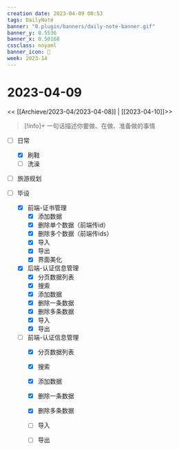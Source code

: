 ```yaml
---
creation date: 2023-04-09 00:53
tags: DailyNote
banner: "0.plugin/banners/daily-note-banner.gif"
banner_y: 0.5536
banner_x: 0.50168
cssclass: noyaml
banner_icon: 💌
week: 2023-14
---
```


# 2023-04-09

<< [[Archieve/2023-04/2023-04-08]] | [[2023-04-10]]>>


> [!info]+ 一句话描述你要做、在做、准备做的事情
> 


- [ ] 日常
	- [x] 刷鞋
	- [ ] 洗澡

- [ ] 旅游规划

- [ ] 毕设
	- [x] 前端-证书管理
		- [x] 添加数据
		- [x] 删除单个数据（前端传id）
		- [x] 删除多个数据（前端传ids）
		- [x] 导入
		- [x] 导出
		- [x] 界面美化
	- [x] 后端-认证信息管理
		- [x] 分页数据列表
		- [x] 搜索
		- [x] 添加数据
		- [x] 删除一条数据
		- [x] 删除多条数据
		- [x] 导入
		- [x] 导出
	- [ ] 前端-认证信息管理
		- [x] 分页数据列表
		- [x] 搜索
		- [x] 添加数据
		- [x] 删除一条数据
		- [x] 删除多条数据
		- [ ] 导入
		- [ ] 导出


